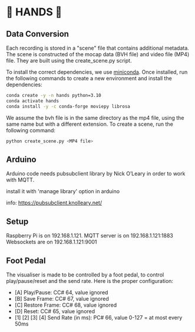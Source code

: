 # 🙌 HANDS 🙌

## Data Conversion

Each recording is stored in a "scene" file that contains additional metadata. The scene is constructed of the mocap data (BVH file) and video file (MP4) file. They are built using the create_scene.py script.

To install the correct dependencies, we use [miniconda](https://docs.conda.io/en/latest/miniconda.html). Once installed, run the following commands to create a new environment and install the dependencies:

```bash
conda create -y -n hands python=3.10
conda activate hands
conda install -y -c conda-forge moviepy librosa
```

We assume the bvh file is in the same directory as the mp4 file, using the same name but with a different extension. To create a scene, run the following command:

```bash
python create_scene.py <MP4 file>
```

## Arduino

Arduino code needs pubsubclient library by Nick O’Leary in order to work with MQTT.

install it with 'manage library' option in arduino

info:
https://pubsubclient.knolleary.net/

## Setup

Raspberry Pi is on 192.168.1.121.
MQTT server is on 192.168.1.121:1883
Websockets are on 192.168.1.121:9001

## Foot Pedal

The visualiser is made to be controlled by a foot pedal, to control play/pause/reset and the send rate. Here is the proper configuration:

- [A] Play/Pause: CC# 64, value ignored
- [B] Save Frame: CC# 67, value ignored
- [C] Restore Frame: CC# 68, value ignored
- [D] Reset: CC# 65, value ignored
- [1] [2] [3] [4] Send Rate (in ms): PC# 66, value 0-127 = at most every 50ms
